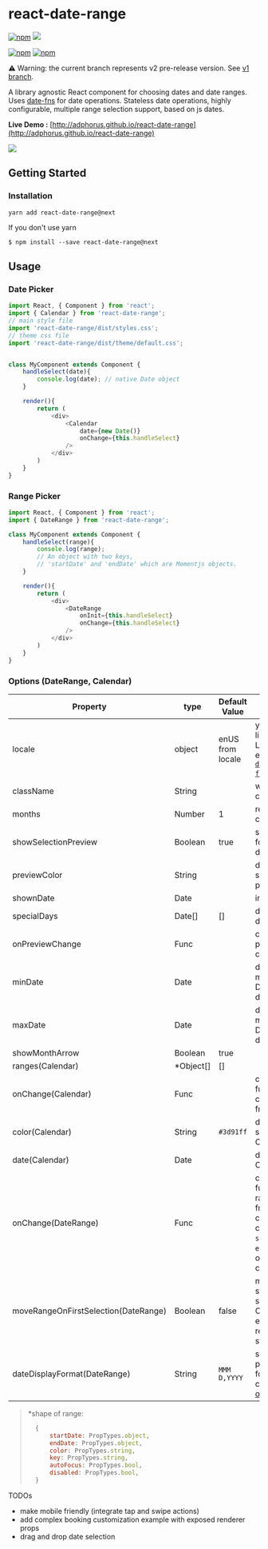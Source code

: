 # react-date-range
[![npm](https://img.shields.io/npm/v/react-date-range.svg?style=flat-square)](https://www.npmjs.com/package/react-date-range)
![](https://img.shields.io/bithound/dependencies/github/adphorus/react-date-range.svg?style=flat-square)

[![npm](https://img.shields.io/npm/l/react-date-range.svg?style=flat-square)]()
[![npm](https://img.shields.io/npm/dm/localeval.svg?style=flat-square)](https://www.npmjs.com/package/react-date-range)

⚠️ Warning: the current branch represents v2 pre-release version. See [v1 branch](https://github.com/Adphorus/react-date-range/tree/v1).

A library agnostic React component for choosing dates and date ranges. Uses [date-fns](http://date-fns.org/) for date operations.
Stateless date operations, highly configurable, multiple range selection support, based on js dates.

**Live Demo :** [http://adphorus.github.io/react-date-range](http://adphorus.github.io/react-date-range)

![](https://raw.githubusercontent.com/Adphorus/react-date-range/next/demo/assets/src/ss.png)


## Getting Started
### Installation

```
yarn add react-date-range@next
```

If you don't use yarn
```
$ npm install --save react-date-range@next
```

## Usage
### Date Picker
```javascript
import React, { Component } from 'react';
import { Calendar } from 'react-date-range';
// main style file
import 'react-date-range/dist/styles.css';
// theme css file
import 'react-date-range/dist/theme/default.css';


class MyComponent extends Component {
	handleSelect(date){
		console.log(date); // native Date object
	}

	render(){
		return (
			<div>
				<Calendar
					date={new Date()}
					onChange={this.handleSelect}
				/>
			</div>
		)
	}
}

```

### Range Picker
```javascript
import React, { Component } from 'react';
import { DateRange } from 'react-date-range';

class MyComponent extends Component {
	handleSelect(range){
		console.log(range);
		// An object with two keys,
		// 'startDate' and 'endDate' which are Momentjs objects.
	}

	render(){
		return (
			<div>
				<DateRange
					onInit={this.handleSelect}
					onChange={this.handleSelect}
				/>
			</div>
		)
	}
}

```
### Options (DateRange, Calendar)
Property                             | type      | Default Value    | Desctiption
-------------------------------------|-----------|------------------|-----------------------------------------------------------------
locale                               | object    | enUS from locale | you can view full list from [here](https://github.com/Adphorus/react-date-range/tree/next/src/locale/index.js). Locales directly exported from [`date-fns/locales`](https://date-fns.org/v2.0.0-alpha.7/docs/I18n#supported-languages).
className                            | String    |                  | wrapper classname
months                               | Number    | 1                | rendered month count
showSelectionPreview                 | Boolean   | true             | show preview on focused/hovered dates
previewColor                         | String    |                  | defines color for selection preview
shownDate                            | Date      |                  | initial focus date
specialDays                          | Date[]    | []               | defines special days
onPreviewChange                      | Func      |                  | callback for preview changes. fn()
minDate                              | Date      |                  | defines minimum date. Disabled earlier dates
maxDate                              | Date      |                  | defines maximum date. Disabled later dates
showMonthArrow                       | Boolean   | true             |
ranges(Calendar)                     | *Object[] | []               |
onChange(Calendar)                   | Func      |                  | callback function for date changes. fn(date: Date)
color(Calendar)                      | String    | `#3d91ff`        | defines color for selected date in Calendar
date(Calendar)                       | Date      |                  | date value for Calendar
onChange(DateRange)                  | Func      |                  | callback function for range changes. fn(changes). changes contains `startDate` and `endDate` under an object key of changed range
moveRangeOnFirstSelection(DateRange) | Boolean   | false            | move range on startDate selection. Otherwise endDate will replace with startDate.
dateDisplayFormat(DateRange)         | String    | `MMM D,YYYY`     | selected range preview formatter. checkout [format option](https://date-fns.org/v2.0.0-alpha.7/docs/format)
> *shape of range:
> ```js
>	{
>		startDate: PropTypes.object,
>		endDate: PropTypes.object,
>		color: PropTypes.string,
>		key: PropTypes.string,
>		autoFocus: PropTypes.bool,
>		disabled: PropTypes.bool,
>	}
>```

TODOs

- make mobile friendly (integrate tap and swipe actions)
- add complex booking customization example with exposed renderer props
- drag and drop date selection


